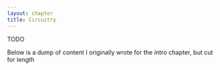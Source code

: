 ```yaml
---
layout: chapter
title: Circuitry
---
```


TODO

Below is a dump of content I originally wrote for the intro chapter, but cut for length